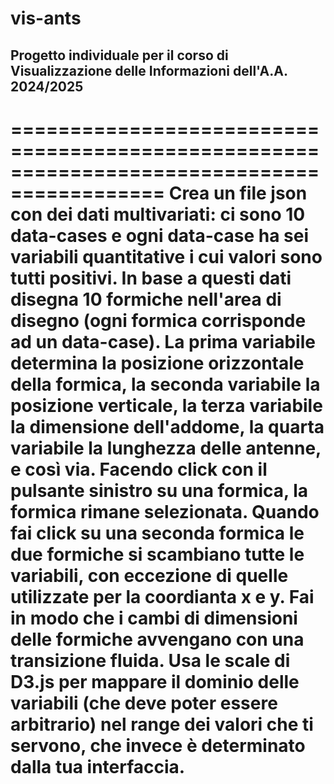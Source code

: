 # vis-ants
## Progetto individuale per il corso di Visualizzazione delle Informazioni dell'A.A. 2024/2025

===========================================================================================
Crea un file json con dei dati multivariati: ci sono 10 data-cases e ogni data-case ha sei variabili quantitative i cui valori sono tutti positivi. In base a questi dati disegna 10 formiche nell'area di disegno (ogni formica corrisponde ad un data-case). La prima variabile determina la posizione orizzontale della formica, la seconda variabile la posizione verticale, la terza variabile la dimensione dell'addome, la quarta variabile la lunghezza delle antenne, e così via. Facendo click con il pulsante sinistro su una formica, la formica rimane selezionata. Quando fai click su una seconda formica le due formiche si scambiano tutte le variabili, con eccezione di quelle utilizzate per la coordianta x e y. Fai in modo che i cambi di dimensioni delle formiche avvengano con una transizione fluida. Usa le scale di D3.js per mappare il dominio delle variabili (che deve poter essere arbitrario) nel range dei valori che ti servono, che invece è determinato dalla tua interfaccia.
===========================================================================================
